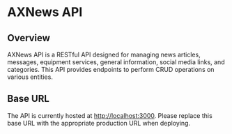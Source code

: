 # AXNews API

## Overview

AXNews API is a RESTful API designed for managing news articles, messages, equipment services, general information, social media links, and categories. This API provides endpoints to perform CRUD operations on various entities.

## Base URL

The API is currently hosted at [http://localhost:3000](http://localhost:3000). Please replace this base URL with the appropriate production URL when deploying.
